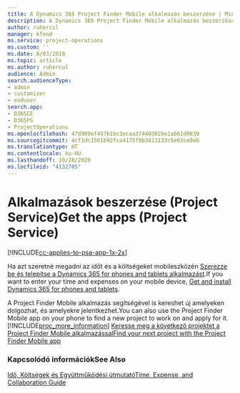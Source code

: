 ```yaml
---
title: A Dynamics 365 Project Finder Mobile alkalmazás beszerzése | MicrosoftDocs
description: A Dynamics 365 Project Finder Mobile alkalmazás beszerzése
author: ruhercul
manager: kfend
ms.service: project-operations
ms.custom: ''
ms.date: 8/03/2018
ms.topic: article
ms.author: ruhercul
audience: Admin
search.audienceType:
- admin
- customizer
- enduser
search.app:
- D365CE
- D365PS
- ProjectOperations
ms.openlocfilehash: 47d909ef497b1bc3ecaa37440382be1ab61d0830
ms.sourcegitcommit: 4cf1dc1561b92fca4175f0b3813133c5e63ce8e6
ms.translationtype: HT
ms.contentlocale: hu-HU
ms.lasthandoff: 10/28/2020
ms.locfileid: "4132705"
---
```

# <a name="get-the-apps-project-service"></a><span data-ttu-id="3740a-103">Alkalmazások beszerzése (Project Service)</span><span class="sxs-lookup"><span data-stu-id="3740a-103">Get the apps (Project Service)</span></span>

[!INCLUDE[cc-applies-to-psa-app-1x-2x](../includes/cc-applies-to-psa-app-1x-2x.md)]

<span data-ttu-id="3740a-104">Ha azt szeretné megadni az időt és a költségeket mobileszközén [Szerezze be és telepítse a Dynamics 365 for phones and tablets alkalmazást](https://docs.microsoft.com/dynamics365/mobile-app/dynamics-365-phones-tablets-users-guide).</span><span class="sxs-lookup"><span data-stu-id="3740a-104">If you want to enter your time and expenses on your mobile device, [Get and install Dynamics 365 for phones and tablets](https://docs.microsoft.com/dynamics365/mobile-app/dynamics-365-phones-tablets-users-guide).</span></span>  
  
 <span data-ttu-id="3740a-105">A Project Finder Mobile alkalmazás segítségével is kereshet új amelyeken dolgozhat, és amelyekre jelentkezhet.</span><span class="sxs-lookup"><span data-stu-id="3740a-105">You can also use the Project Finder Mobile app on your phone to find a new project to work on and apply for it.</span></span> [!INCLUDE[proc_more_information](../includes/proc-more-information.md)] <span data-ttu-id="3740a-106">[Keresse meg a következő projektet a Project Finder Mobile alkalmazással](../psa/find-next-project-finder-mobile-app.md)</span><span class="sxs-lookup"><span data-stu-id="3740a-106">[Find your next project with the Project Finder Mobile app](../psa/find-next-project-finder-mobile-app.md)</span></span> 
  
### <a name="see-also"></a><span data-ttu-id="3740a-107">Kapcsolódó információk</span><span class="sxs-lookup"><span data-stu-id="3740a-107">See Also</span></span>  
 [<span data-ttu-id="3740a-108">Idő, Költségek és Együttműködési útmutató</span><span class="sxs-lookup"><span data-stu-id="3740a-108">Time, Expense, and Collaboration Guide</span></span>](../psa/time-expense-collaboration-guide.md)
